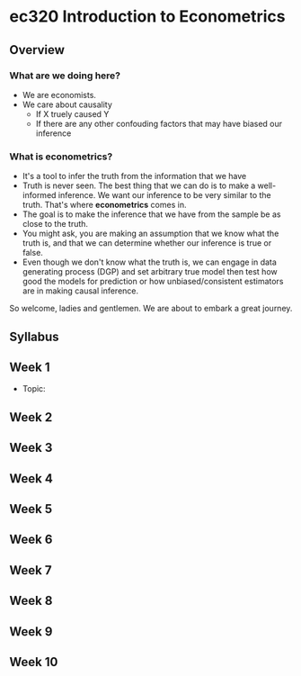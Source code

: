 # ec320 Introduction to Econometrics

## Overview
### What are we doing here?
- We are economists. 
- We care about causality
  - If X truely caused Y
  - If there are any other confouding factors that may have biased our inference


### What is **econometrics**?
- It's a tool to infer the truth from the information that we have
- Truth is never seen. The best thing that we can do is to make a well-informed inference. We want our inference to be very similar to the truth. That's where **econometrics** comes in. 
- The goal is to make the inference that we have from the sample be as close to the truth. 
- You might ask, you are making an assumption that we know what the truth is, and that we can determine whether our inference is true or false. 
- Even though we don't know what the truth is, we can engage in data generating process (DGP) and set arbitrary true model then test how good the models for prediction or how unbiased/consistent estimators are in making causal inference.


So welcome, ladies and gentlemen. We are about to embark a great journey. 


## Syllabus

## Week 1
- Topic: 


## Week 2


## Week 3



## Week 4


## Week 5


## Week 6


## Week 7

## Week 8

## Week 9


## Week 10


## 